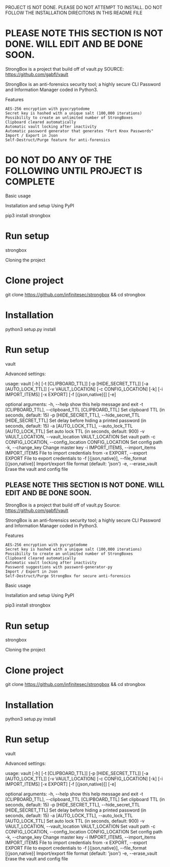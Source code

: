 PROJECT IS NOT DONE. PLEASE DO NOT ATTEMPT TO INSTALL.
DO NOT FOLLOW THE INSTALLATION DIRECITONS IN THIS README FILE

# PLEASE NOTE THIS SECTION IS NOT DONE. WILL EDIT AND BE DONE SOON.

StrongBox is a project that build off of vault.py
SOURCE: https://github.com/gabfl/vault

StrongBox is an anti-forensics security tool; a highly secure CLI Password and Information Manager coded in Python3.

Features

    AES-256 encryption with pyocryptodome
    Secret key is hashed with a unique salt (100,000 iterations)
    Possibility to create an unlimited number of StrongBoxes
    Clipboard cleared automatically
    Automatic vault locking after inactivity
    Automatic password generator that generates "Fort Knox Passwords"
    Import / Export in Json
    Self-Destruct/Purge feature for anti-forensics

# DO NOT DO ANY OF THE FOLLOWING UNTIL PROJECT IS COMPLETE
Basic usage

Installation and setup
Using PyPI

pip3 install strongbox

# Run setup
strongbox

Cloning the project

# Clone project
git clone https://github.com/infinitesec/strongbox && cd strongbox

# Installation
python3 setup.py install

# Run setup
vault

Advanced settings:

usage: vault [-h] [-t [CLIPBOARD_TTL]] [-p [HIDE_SECRET_TTL]]
             [-a [AUTO_LOCK_TTL]] [-v VAULT_LOCATION] [-c CONFIG_LOCATION]
             [-k] [-i IMPORT_ITEMS] [-x EXPORT] [-f [{json,native}]] [-e]

optional arguments:
  -h, --help            show this help message and exit
  -t [CLIPBOARD_TTL], --clipboard_TTL [CLIPBOARD_TTL]
                        Set clipboard TTL (in seconds, default: 15)
  -p [HIDE_SECRET_TTL], --hide_secret_TTL [HIDE_SECRET_TTL]
                        Set delay before hiding a printed password (in
                        seconds, default: 15)
  -a [AUTO_LOCK_TTL], --auto_lock_TTL [AUTO_LOCK_TTL]
                        Set auto lock TTL (in seconds, default: 900)
  -v VAULT_LOCATION, --vault_location VAULT_LOCATION
                        Set vault path
  -c CONFIG_LOCATION, --config_location CONFIG_LOCATION
                        Set config path
  -k, --change_key      Change master key
  -i IMPORT_ITEMS, --import_items IMPORT_ITEMS
                        File to import credentials from
  -x EXPORT, --export EXPORT
                        File to export credentials to
  -f [{json,native}], --file_format [{json,native}]
                        Import/export file format (default: 'json')
  -e, --erase_vault     Erase the vault and config file
## PLEASE NOTE THIS SECTION IS NOT DONE. WILL EDIT AND BE DONE SOON.

StrongBox is a project that build off of vault.py
Source: https://github.com/gabfl/vault

StrongBox is an anti-forensics security tool; a highly secure CLI Password and Information Manager coded in Python3.

Features

    AES-256 encryption with pycryptodome
    Secret key is hashed with a unique salt (100,000 iterations)
    Possibility to create an unlimited number of StrongBoxes
    Clipboard cleared automatically
    Automatic vault locking after inactivity
    Password suggestions with password-generator-py
    Import / Export in Json
    Self-Destruct/Purge StrongBox for secure anti-forensics

Basic usage

Installation and setup
Using PyPI

pip3 install strongbox

# Run setup
strongbox

Cloning the project

# Clone project
git clone https://github.com/infinitesec/strongbox && cd strongbox

# Installation
python3 setup.py install

# Run setup
vault

Advanced settings:

usage: vault [-h] [-t [CLIPBOARD_TTL]] [-p [HIDE_SECRET_TTL]]
             [-a [AUTO_LOCK_TTL]] [-v VAULT_LOCATION] [-c CONFIG_LOCATION]
             [-k] [-i IMPORT_ITEMS] [-x EXPORT] [-f [{json,native}]] [-e]

optional arguments:
  -h, --help            show this help message and exit
  -t [CLIPBOARD_TTL], --clipboard_TTL [CLIPBOARD_TTL]
                        Set clipboard TTL (in seconds, default: 15)
  -p [HIDE_SECRET_TTL], --hide_secret_TTL [HIDE_SECRET_TTL]
                        Set delay before hiding a printed password (in
                        seconds, default: 15)
  -a [AUTO_LOCK_TTL], --auto_lock_TTL [AUTO_LOCK_TTL]
                        Set auto lock TTL (in seconds, default: 900)
  -v VAULT_LOCATION, --vault_location VAULT_LOCATION
                        Set vault path
  -c CONFIG_LOCATION, --config_location CONFIG_LOCATION
                        Set config path
  -k, --change_key      Change master key
  -i IMPORT_ITEMS, --import_items IMPORT_ITEMS
                        File to import credentials from
  -x EXPORT, --export EXPORT
                        File to export credentials to
  -f [{json,native}], --file_format [{json,native}]
                        Import/export file format (default: 'json')
  -e, --erase_vault     Erase the vault and config file
